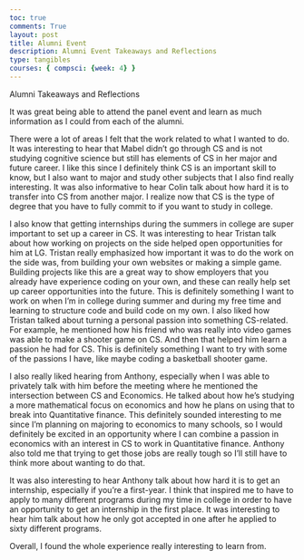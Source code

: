 ```yaml
---
toc: true
comments: True
layout: post
title: Alumni Event
description: Alumni Event Takeaways and Reflections
type: tangibles
courses: { compsci: {week: 4} }
---
```






Alumni Takeaways and Reflections 

It was great being able to attend the panel event and learn as much information as I could from each of the alumni. 

There were a lot of areas I felt that the work related to what I wanted to do. It was interesting to hear that Mabel didn’t go through CS and is not studying cognitive science but still has elements of CS in her major and future career. I like this since I definitely think CS is an important skill to know, but I also want to major and study other subjects that I also find really interesting. It was also informative to hear Colin talk about how hard it is to transfer into CS from another major. I realize now that CS is the type of degree that you have to fully commit to if you want to study in college. 

I also know that getting internships during the summers in college are super important to set up a career in CS. It was interesting to hear Tristan talk about how working on projects on the side helped open opportunities for him at LG. Tristan really emphasized how important it was to do the work on the side was, from building your own websites or making a simple game. Building projects like this are a great way to show employers that you already have experience coding on your own, and these can really help set up career opportunities into the future. This is definitely something I want to work on when I’m in college during summer and during my free time and learning to structure code and build code on my own. I also liked how Tristan talked about turning a personal passion into something CS-related. For example, he mentioned how his friend who was really into video games was able to make a shooter game on CS. And then that helped him learn a passion he had for CS. This is definitely something I want to try with some of the passions I have, like maybe coding a basketball shooter game. 

I also really liked hearing from Anthony, especially when I was able to privately talk with him before the meeting where he mentioned the intersection between CS and Economics. He talked about how he’s studying a more mathematical focus on economics and how he plans on using that to break into Quantitative finance. This definitely sounded interesting to me since I’m planning on majoring to economics to many schools, so I would definitely be excited in an opportunity where I can combine a passion in economics with an interest in CS to work in Quantitative finance. Anthony also told me that trying to get those jobs are really tough so I’ll still have to think more about wanting to do that. 

It was also interesting to hear Anthony talk about how hard it is to get an internship, especially if you’re a first-year. I think that inspired me to have to apply to many different programs during my time in college in order to have an opportunity to get an internship in the first place. It was interesting to hear him talk about how he only got accepted in one after he applied to sixty different programs. 

Overall, I found the whole experience really interesting to learn from. 






